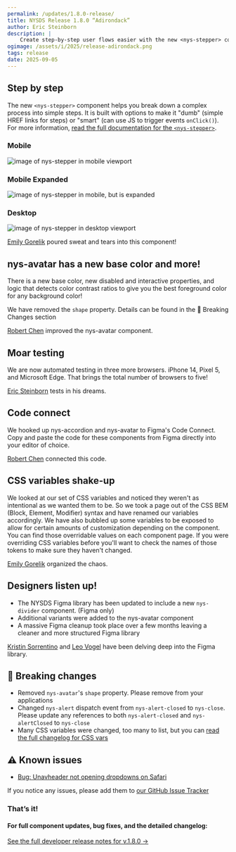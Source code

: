 ```yaml
---
permalink: /updates/1.8.0-release/
title: NYSDS Release 1.8.0 “Adirondack”
author: Eric Steinborn
description: |
    Create step-by-step user flows easier with the new <nys-stepper> component!
ogimage: /assets/i/2025/release-adirondack.png
tags: release
date: 2025-09-05
---
```


## Step by step
The new `<nys-stepper>` component helps you break down a complex process into simple steps. It is built with options to make it "dumb" (simple HREF links for steps) or "smart" (can use JS to trigger events `onClick()`). For more information, [read the full documentation for the `<nys-stepper>`](/components/stepper).

<div class="nys-grid-row nys-grid-gap-lg">
  <div class="nys-desktop:nys-grid-col-4">
  <h3>Mobile</h3>
    <img src="../../assets/i/2025/stepper2.png" alt="image of nys-stepper in mobile viewport">
  </div>
  <div class="nys-desktop:nys-grid-col-4">
  <h3>Mobile Expanded</h3>
    <img src="../../assets/i/2025/stepper3.png" alt="image of nys-stepper in mobile, but is expanded">
  </div>
  <div class="nys-desktop:nys-grid-col-4">
  <h3>Desktop</h3>
    <img src="../../assets/i/2025/stepper1.png" alt="image of nys-stepper in desktop viewport">
  </div>
</div>

[Emily Gorelik](https://github.com/emilygorelik) poured sweat and tears into this component!

## nys-avatar has a new base color and more!
There is a new base color, new disabled and interactive properties, and logic that detects color contrast ratios to give you the best foreground color for any background color!

We have removed the `shape` property. Details can be found in the 🚨 Breaking Changes section

[Robert Chen](https://github.com/novacat35) improved the nys-avatar component.

## Moar testing
We are now automated testing in three more browsers. iPhone 14, Pixel 5, and Microsoft Edge. That brings the total number of browsers to five!

[Eric Steinborn](https://github.com/esteinborn) tests in his dreams.

## Code connect
We hooked up nys-accordion and nys-avatar to Figma's Code Connect. Copy and paste the code for these components from Figma directly into your editor of choice.

[Robert Chen](https://github.com/novacat35) connected this code.

## CSS variables shake-up
We looked at our set of CSS variables and noticed they weren't as intentional as we wanted them to be. So we took a page out of the CSS BEM (Block, Element, Modifier) syntax and have renamed our variables accordingly. We have also bubbled up some variables to be exposed to allow for certain amounts of customization depending on the component. You can find those overridable values on each component page. If you were overriding CSS variables before you'll want to check the names of those tokens to make sure they haven't changed.

[Emily Gorelik](https://github.com/emilygorelik) organized the chaos.

## Designers listen up!
 - The NYSDS Figma library has been updated to include a new `nys-divider` component. (Figma only)
 - Additional variants were added to the nys-avatar component
 - A massive Figma cleanup took place over a few months leaving a cleaner and more structured Figma library

[Kristin Sorrentino](https://github.com/ksorrentino) and [Leo Vogel](https://github.com/leo-vogel) have been delving deep into the Figma library.


## 🚨 Breaking changes
 - Removed `nys-avatar`'s `shape` property. Please remove from your applications
 - Changed `nys-alert` dispatch event from `nys-alert-closed` to `nys-close`. Please update any references to both `nys-alert-closed` and `nys-alertClosed` to `nys-close`
 - Many CSS variables were changed, too many to list, but you can [read the full changelog for CSS vars](https://github.com/ITS-HCD/nysds/pull/840)

## ⚠️ Known issues
- [Bug: Unavheader not opening dropdowns on Safari](https://github.com/ITS-HCD/nysds/issues/812)

If you notice any issues, please add them to [our GitHub Issue Tracker](https://github.com/ITS-HCD/nysds/issues)

### That’s it!

#### For full component updates, bug fixes, and the detailed changelog:  
[See the full developer release notes for v.1.8.0 →](https://github.com/ITS-HCD/nysds/releases/tag/v1.8.0)